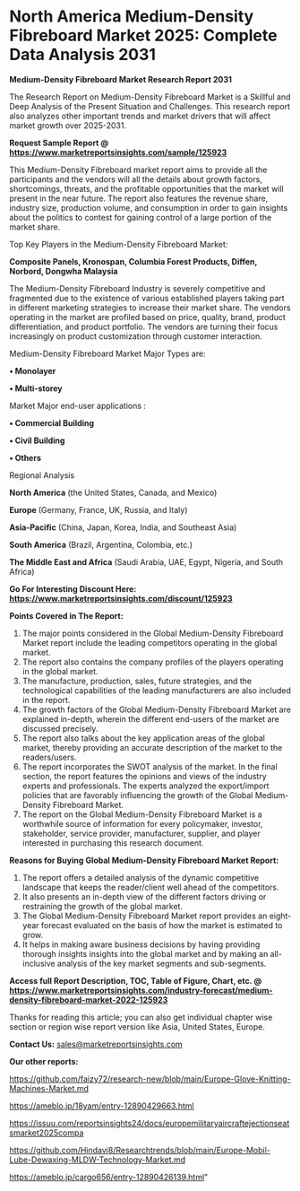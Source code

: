 # North America Medium-Density Fibreboard Market 2025: Complete Data Analysis 2031

<strong>Medium-Density Fibreboard Market Research Report 2031</strong>

The Research Report on Medium-Density Fibreboard Market is a Skillful and Deep Analysis of the Present Situation and Challenges. This research report also analyzes other important trends and market drivers that will affect market growth over 2025-2031.

<strong>Request Sample Report @ <a href=https://www.marketreportsinsights.com/sample/125923>https://www.marketreportsinsights.com/sample/125923</a></strong>

This Medium-Density Fibreboard market report aims to provide all the participants and the vendors will all the details about growth factors, shortcomings, threats, and the profitable opportunities that the market will present in the near future. The report also features the revenue share, industry size, production volume, and consumption in order to gain insights about the politics to contest for gaining control of a large portion of the market share.

Top Key Players in the Medium-Density Fibreboard Market:

<strong>Composite Panels, Kronospan, Columbia Forest Products, Diffen, Norbord, Dongwha Malaysia</strong>

The Medium-Density Fibreboard Industry is severely competitive and fragmented due to the existence of various established players taking part in different marketing strategies to increase their market share. The vendors operating in the market are profiled based on price, quality, brand, product differentiation, and product portfolio. The vendors are turning their focus increasingly on product customization through customer interaction.

Medium-Density Fibreboard Market Major Types are:

<strong>• Monolayer

• Multi-storey</strong>

Market Major end-user applications :

<strong>• Commercial Building

• Civil Building

• Others</strong>

Regional Analysis

</u><strong><b>North America</b></strong> (the United States, Canada, and Mexico)

<strong><b>Europe </b></strong>(Germany, France, UK, Russia, and Italy)

<strong><b>Asia-Pacific</b></strong> (China, Japan, Korea, India, and Southeast Asia)

<strong><b>South America</b></strong> (Brazil, Argentina, Colombia, etc.)

<strong><b>The Middle East and Africa</b></strong> (Saudi Arabia, UAE, Egypt, Nigeria, and South Africa)

<strong>Go For Interesting Discount Here: <a href=https://www.marketreportsinsights.com/discount/125923>https://www.marketreportsinsights.com/discount/125923</a></strong>

<strong>Points Covered in The Report:</strong>
<ol>
  <li>The major points considered in the Global Medium-Density Fibreboard Market report include the leading competitors operating in the global market.</li>
  <li>The report also contains the company profiles of the players operating in the global market.</li>
  <li>The manufacture, production, sales, future strategies, and the technological capabilities of the leading manufacturers are also included in the report.</li>
  <li>The growth factors of the Global Medium-Density Fibreboard Market are explained in-depth, wherein the different end-users of the market are discussed precisely.</li>
  <li>The report also talks about the key application areas of the global market, thereby providing an accurate description of the market to the readers/users.</li>
  <li>The report incorporates the SWOT analysis of the market. In the final section, the report features the opinions and views of the industry experts and professionals. The experts analyzed the export/import policies that are favorably influencing the growth of the Global Medium-Density Fibreboard Market.</li>
  <li>The report on the Global Medium-Density Fibreboard Market is a worthwhile source of information for every policymaker, investor, stakeholder, service provider, manufacturer, supplier, and player interested in purchasing this research document.</li>
</ol>
<strong>Reasons for Buying Global Medium-Density Fibreboard Market Report:</strong>

<ol>
  <li>The report offers a detailed analysis of the dynamic competitive landscape that keeps the reader/client well ahead of the competitors.</li>
  <li>It also presents an in-depth view of the different factors driving or restraining the growth of the global market.</li>
  <li>The Global Medium-Density Fibreboard Market report provides an eight-year forecast evaluated on the basis of how the market is estimated to grow.</li>
  <li>It helps in making aware business decisions by having providing thorough insights insights into the global market and by making an all-inclusive analysis of the key market segments and sub-segments.</li>
</ol>
<strong>Access full Report Description, TOC, Table of Figure, Chart, etc. @ <a href=https://www.marketreportsinsights.com/industry-forecast/medium-density-fibreboard-market-2022-125923>https://www.marketreportsinsights.com/industry-forecast/medium-density-fibreboard-market-2022-125923</a></strong>


Thanks for reading this article; you can also get individual chapter wise section or region wise report version like Asia, United States, Europe.

<strong>Contact Us:</strong>
sales@marketreportsinsights.com

<strong>Our other reports:</strong>

<a href=https://github.com/faizy72/research-new/blob/main/Europe-Glove-Knitting-Machines-Market.md>https://github.com/faizy72/research-new/blob/main/Europe-Glove-Knitting-Machines-Market.md</a>

<a href=https://ameblo.jp/18yam/entry-12890429663.html>https://ameblo.jp/18yam/entry-12890429663.html</a>

<a href=https://issuu.com/reportsinsights24/docs/europemilitaryaircraftejectionseatsmarket2025compa>https://issuu.com/reportsinsights24/docs/europemilitaryaircraftejectionseatsmarket2025compa</a>

<a href=https://github.com/Hindavi8/Researchtrends/blob/main/Europe-Mobil-Lube-Dewaxing-MLDW-Technology-Market.md>https://github.com/Hindavi8/Researchtrends/blob/main/Europe-Mobil-Lube-Dewaxing-MLDW-Technology-Market.md</a>

<a href=https://ameblo.jp/cargo656/entry-12890426139.html>https://ameblo.jp/cargo656/entry-12890426139.html</a>"
